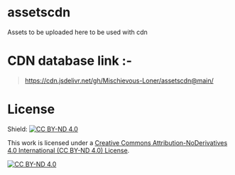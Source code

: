 # assetscdn
Assets to be uploaded here to be used with cdn
# CDN database link :-
> https://cdn.jsdelivr.net/gh/Mischievous-Loner/assetscdn@main/

# License
Shield: [![CC BY-ND 4.0][cc-by-nd-shield]][cc-by-nd]

This work is licensed under a
[Creative Commons Attribution-NoDerivatives 4.0 International (CC BY-ND 4.0) License][cc-by-nd].

[![CC BY-ND 4.0][cc-by-nd-image]][cc-by-nd]

[cc-by-nd]: http://creativecommons.org/licenses/by-nd/4.0/
[cc-by-nd-image]: https://licensebuttons.net/l/by-nd/4.0/88x31.png
[cc-by-nd-shield]: https://img.shields.io/badge/License-CC%20BY--ND%204.0-lightgrey.svg

